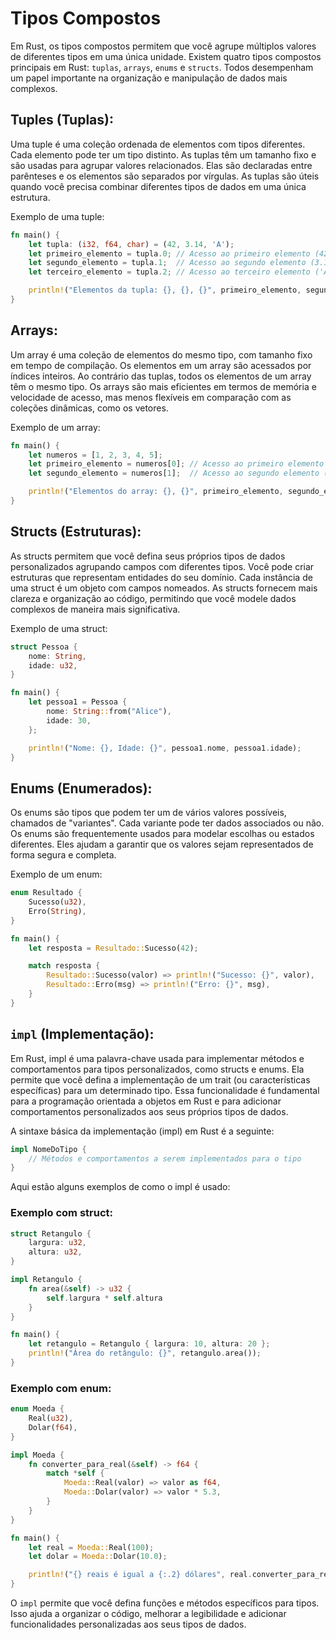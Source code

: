 # Tipos Compostos

Em Rust, os tipos compostos permitem que você agrupe múltiplos valores de diferentes tipos em uma única unidade. Existem quatro tipos compostos principais em Rust: `tuplas`, `arrays`, `enums` e `structs`. Todos desempenham um papel importante na organização e manipulação de dados mais complexos.

## Tuples (Tuplas):
Uma tuple é uma coleção ordenada de elementos com tipos diferentes. Cada elemento pode ter um tipo distinto. As tuplas têm um tamanho fixo e são usadas para agrupar valores relacionados. Elas são declaradas entre parênteses e os elementos são separados por vírgulas. As tuplas são úteis quando você precisa combinar diferentes tipos de dados em uma única estrutura.

Exemplo de uma tuple:

```rust
fn main() {
    let tupla: (i32, f64, char) = (42, 3.14, 'A');
    let primeiro_elemento = tupla.0; // Acesso ao primeiro elemento (42)
    let segundo_elemento = tupla.1;  // Acesso ao segundo elemento (3.14)
    let terceiro_elemento = tupla.2; // Acesso ao terceiro elemento ('A')

    println!("Elementos da tupla: {}, {}, {}", primeiro_elemento, segundo_elemento, terceiro_elemento);
}

```

## Arrays:
Um array é uma coleção de elementos do mesmo tipo, com tamanho fixo em tempo de compilação. Os elementos em um array são acessados por índices inteiros. Ao contrário das tuplas, todos os elementos de um array têm o mesmo tipo. Os arrays são mais eficientes em termos de memória e velocidade de acesso, mas menos flexíveis em comparação com as coleções dinâmicas, como os vetores.

Exemplo de um array:

```rust
fn main() {
    let numeros = [1, 2, 3, 4, 5];
    let primeiro_elemento = numeros[0]; // Acesso ao primeiro elemento (1)
    let segundo_elemento = numeros[1];  // Acesso ao segundo elemento (2)

    println!("Elementos do array: {}, {}", primeiro_elemento, segundo_elemento);
}

```
## Structs (Estruturas):
As structs permitem que você defina seus próprios tipos de dados personalizados agrupando campos com diferentes tipos. Você pode criar estruturas que representam entidades do seu domínio. Cada instância de uma struct é um objeto com campos nomeados. As structs fornecem mais clareza e organização ao código, permitindo que você modele dados complexos de maneira mais significativa.

Exemplo de uma struct:
```rust
struct Pessoa {
    nome: String,
    idade: u32,
}

fn main() {
    let pessoa1 = Pessoa {
        nome: String::from("Alice"),
        idade: 30,
    };

    println!("Nome: {}, Idade: {}", pessoa1.nome, pessoa1.idade);
}

```
## Enums (Enumerados):
Os enums são tipos que podem ter um de vários valores possíveis, chamados de "variantes". Cada variante pode ter dados associados ou não. Os enums são frequentemente usados para modelar escolhas ou estados diferentes. Eles ajudam a garantir que os valores sejam representados de forma segura e completa.

Exemplo de um enum:

```rust
enum Resultado {
    Sucesso(u32),
    Erro(String),
}

fn main() {
    let resposta = Resultado::Sucesso(42);

    match resposta {
        Resultado::Sucesso(valor) => println!("Sucesso: {}", valor),
        Resultado::Erro(msg) => println!("Erro: {}", msg),
    }
}
```

## `impl` (Implementação):

Em Rust, impl é uma palavra-chave usada para implementar métodos e comportamentos para tipos personalizados, como structs e enums. Ela permite que você defina a implementação de um trait (ou características específicas) para um determinado tipo. Essa funcionalidade é fundamental para a programação orientada a objetos em Rust e para adicionar comportamentos personalizados aos seus próprios tipos de dados.

A sintaxe básica da implementação (impl) em Rust é a seguinte:

```rust
impl NomeDoTipo {
    // Métodos e comportamentos a serem implementados para o tipo
}
```
Aqui estão alguns exemplos de como o impl é usado:

### Exemplo com struct:

```rust
struct Retangulo {
    largura: u32,
    altura: u32,
}

impl Retangulo {
    fn area(&self) -> u32 {
        self.largura * self.altura
    }
}

fn main() {
    let retangulo = Retangulo { largura: 10, altura: 20 };
    println!("Área do retângulo: {}", retangulo.area());
}
```

### Exemplo com enum:
```rust
enum Moeda {
    Real(u32),
    Dolar(f64),
}

impl Moeda {
    fn converter_para_real(&self) -> f64 {
        match *self {
            Moeda::Real(valor) => valor as f64,
            Moeda::Dolar(valor) => valor * 5.3,
        }
    }
}

fn main() {
    let real = Moeda::Real(100);
    let dolar = Moeda::Dolar(10.0);

    println!("{} reais é igual a {:.2} dólares", real.converter_para_real(), dolar.converter_para_real());
}
```

O `impl` permite que você defina funções e métodos específicos para tipos. Isso ajuda a organizar o código, melhorar a legibilidade e adicionar funcionalidades personalizadas aos seus tipos de dados.
